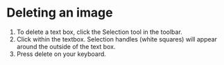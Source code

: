 # Deleting an image

1. To delete a text box, click the Selection tool in the toolbar.
2. Click within the textbox. Selection handles \(white squares\) will appear around the outside of the text box.
3. Press delete on your keyboard.





